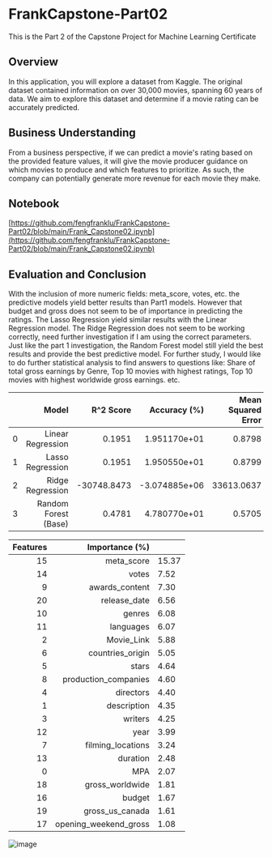 # FrankCapstone-Part02
This is the Part 2 of the Capstone Project for Machine Learning Certificate

## Overview

In this application, you will explore a dataset from Kaggle. The original dataset contained information on over 30,000 movies, spanning 60 years of data. We aim to explore this dataset and determine if a movie rating can be accurately predicted.



## Business Understanding

From a business perspective, if we can predict a movie's rating based on the provided feature values, it will give the movie producer guidance on which movies to produce and which features to prioritize. As such, the company can potentially generate more revenue for each movie they make.



## Notebook

[https://github.com/fengfranklu/FrankCapstone-Part02/blob/main/Frank_Capstone02.ipynb](https://github.com/fengfranklu/FrankCapstone-Part02/blob/main/Frank_Capstone02.ipynb)



## Evaluation and Conclusion

With the inclusion of more numeric fields: meta_score, votes, etc.  the predictive models yield better results than Part1 models. However that budget and gross does not seem to be of importance in predicting the ratings.  The Lasso Regression yield similar results with the Linear Regression model.  The Ridge Regression does not seem to be working correctly, need further investigation if I am using the correct parameters. Just like the part 1 investigation, the Random Forest model still yield the best results and provide the best predictive model.  For further study, I would like to do further statistical analysis to find answers to questions like: Share of total gross earnings by Genre, Top 10 movies with highest ratings, Top 10 movies with highest worldwide gross earnings. etc.  

|      |                Model |   R^2 Score |  Accuracy (%) | Mean Squared Error | Root MSE | Mean Absolute Error |
| ---: | -------------------: | ----------: | ------------: | -----------------: | -------: | ------------------- |
|    0 |    Linear Regression |      0.1951 |  1.951170e+01 |             0.8798 |   0.9380 | 0.6998              |
|    1 |     Lasso Regression |      0.1951 |  1.950550e+01 |             0.8799 |   0.9380 | 0.6997              |
|    2 |     Ridge Regression | -30748.8473 | -3.074885e+06 |         33613.0637 | 183.3387 | 13.0044             |
|    3 | Random Forest (Base) |      0.4781 |  4.780770e+01 |             0.5705 |   0.7553 | 0.5396              |

| Features |        Importance (%) |       |
| -------: | --------------------: | ----- |
|       15 |            meta_score | 15.37 |
|       14 |                 votes | 7.52  |
|        9 |        awards_content | 7.30  |
|       20 |          release_date | 6.56  |
|       10 |                genres | 6.08  |
|       11 |             languages | 6.07  |
|        2 |            Movie_Link | 5.88  |
|        6 |      countries_origin | 5.05  |
|        5 |                 stars | 4.64  |
|        8 |  production_companies | 4.60  |
|        4 |             directors | 4.40  |
|        1 |           description | 4.35  |
|        3 |               writers | 4.25  |
|       12 |                  year | 3.99  |
|        7 |     filming_locations | 3.24  |
|       13 |              duration | 2.48  |
|        0 |                   MPA | 2.07  |
|       18 |       gross_worldwide | 1.81  |
|       16 |                budget | 1.67  |
|       19 |       gross_us_canada | 1.61  |
|       17 | opening_weekend_gross | 1.08  |

![image](https://github.com/user-attachments/assets/9fef8e64-92cc-4564-a727-37a1c29991ea)
